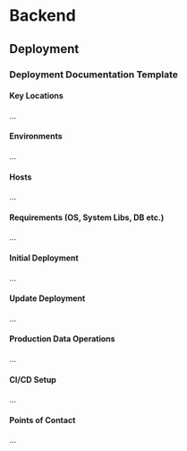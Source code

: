 # Backend
## Deployment
### Deployment Documentation Template
#### Key Locations
...
#### Environments
...
#### Hosts
...
#### Requirements (OS, System Libs, DB etc.)
...
#### Initial Deployment
...
#### Update Deployment
...
#### Production Data Operations
...
#### CI/CD Setup
...
#### Points of Contact
...
